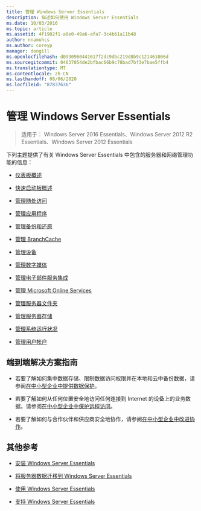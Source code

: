 ```yaml
---
title: 管理 Windows Server Essentials
description: 描述如何使用 Windows Server Essentials
ms.date: 10/03/2016
ms.topic: article
ms.assetid: 4f1902f1-a0e0-49a6-afa7-3c4b61a11b48
author: nnamuhcs
ms.author: coreyp
manager: dongill
ms.openlocfilehash: d0930960441617f2dc9dbc219d8b9c121461006d
ms.sourcegitcommit: 04637054de2bfbac66b9c78bad7bf3e7bae5ffb4
ms.translationtype: MT
ms.contentlocale: zh-CN
ms.lasthandoff: 08/06/2020
ms.locfileid: "87837636"
---
```

# <a name="manage-windows-server-essentials"></a>管理 Windows Server Essentials

>适用于： Windows Server 2016 Essentials、Windows Server 2012 R2 Essentials、Windows Server 2012 Essentials

下列主题提供了有关 Windows Server Essentials 中包含的服务器和网络管理功能的信息：

-   [仪表板概述](Overview-of-the-Dashboard-in-Windows-Server-Essentials.md)

-   [快速启动板概述](Overview-of-the-Launchpad-in-Windows-Server-Essentials.md)

-   [管理随处访问](Manage-Anywhere-Access-in-Windows-Server-Essentials.md)

-   [管理应用程序](Manage-Applications-in-Windows-Server-Essentials.md)

-   [管理备份和还原](Manage-Backup-and-Restore-in-Windows-Server-Essentials.md)

-   [管理 BranchCache](Manage-BranchCache-in-Windows-Server-Essentials.md)

-   [管理设备](Manage-Devices-in-Windows-Server-Essentials.md)

-   [管理数字媒体](Manage-Digital-Media-in-Windows-Server-Essentials.md)

-   [管理电子邮件服务集成](Manage-Email-Service-Integration-in-Windows-Server-Essentials.md)

-   [管理 Microsoft Online Services](Manage-Microsoft-Online-Services-in-Windows-Server-Essentials.md)

-   [管理服务器文件夹](Manage-Server-Folders-in-Windows-Server-Essentials.md)

-   [管理服务器存储](Manage-Server-Storage-in-Windows-Server-Essentials.md)

-   [管理系统运行状况](Manage-System-Health-in-Windows-Server-Essentials.md)

-   [管理用户帐户](Manage-User-Accounts-in-Windows-Server-Essentials.md)

## <a name="end-to-end-solution-guides"></a>端到端解决方案指南

-    若要了解如何集中数据存储、限制数据访问权限并在本地和云中备份数据，请参阅[在中小型企业中提供数据保护](/previous-versions/orphan-topics/ws.11/dn582043(v=ws.11))。

-    若要了解如何从任何位置安全地访问任何连接到 Internet 的设备上的业务数据，请参阅[在中小型企业中保护远程访问](/previous-versions/windows/it-pro/solutions-guidance/dn629457(v=ws.11))。

-    若要了解如何与合作伙伴和供应商安全地协作，请参阅[在中小型企业中改进协作](/previous-versions/windows/it-pro/solutions-guidance/dn747893(v=ws.11))。

## <a name="additional-references"></a>其他参考

-   [安装 Windows Server Essentials](../install/Install-Windows-Server-Essentials.md)

-   [将服务器数据迁移到 Windows Server Essentials](../migrate/Migrate-Server-Data-to-Windows-Server-Essentials.md)

-   [使用 Windows Server Essentials](../use/Use-Windows-Server-Essentials.md)

-   [支持 Windows Server Essentials](../support/Support-Windows-Server-Essentials.md)